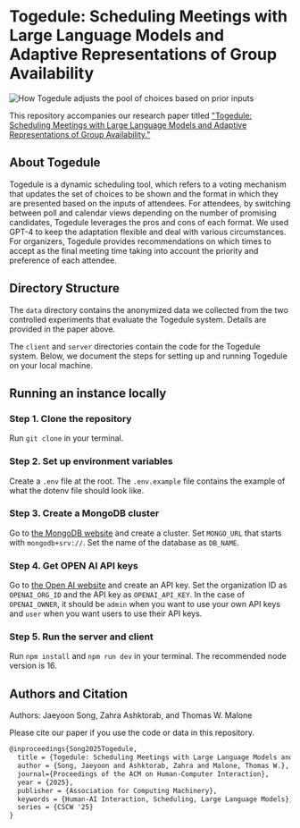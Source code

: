 # Togedule: Scheduling Meetings with Large Language Models and Adaptive Representations of Group Availability

![How Togedule adjusts the pool of choices based on prior inputs](https://github.com/jyoonsong/togedule/assets/17509651/13515d7e-24ca-4079-8a6e-94fb2a08281f)

This repository accompanies our research paper titled ["Togedule: Scheduling Meetings with Large Language Models and Adaptive Representations of Group Availability."]()

## About Togedule

Togedule is a dynamic scheduling tool, which refers to a voting mechanism that updates the set of choices to be shown and the format in which they are presented based on the inputs of attendees. For attendees, by switching between poll and calendar views depending on the number of promising candidates, Togedule leverages the pros and cons of each format. We used GPT-4 to keep the adaptation flexible and deal with various circumstances. For organizers, Togedule provides recommendations on which times to accept as the final meeting time taking into account the priority and preference of each attendee.

## Directory Structure

The `data` directory contains the anonymized data we collected from the two controlled experiments that evaluate the Togedule system.
Details are provided in the paper above.

The `client` and `server` directories contain the code for the Togedule system.
Below, we document the steps for setting up and running Togedule on your local machine.

## Running an instance locally

### Step 1. Clone the repository

Run `git clone` in your terminal.

### Step 2. Set up environment variables

Create a `.env` file at the root. The `.env.example` file contains the example of what the dotenv file should look like.

### Step 3. Create a MongoDB cluster

Go to [the MongoDB website](https://mongodb.com/) and create a cluster.
Set `MONGO_URL` that starts with `mongodb+srv://`. Set the name of the database as `DB_NAME`.

### Step 4. Get OPEN AI API keys

Go to [the Open AI website](https://platform.openai.com/api-keys) and create an API key.
Set the organization ID as `OPENAI_ORG_ID` and the API key as `OPENAI_API_KEY`. In the case of `OPENAI_OWNER`, it should be `admin` when you want to use your own API keys and `user` when you want users to use their API keys.

### Step 5. Run the server and client

Run `npm install` and `npm run dev` in your terminal. The recommended node version is 16.

## Authors and Citation

Authors: Jaeyoon Song, Zahra Ashktorab, and Thomas W. Malone

Please cite our paper if you use the code or data in this repository.

```latex
@inproceedings{Song2025Togedule,
  title = {Togedule: Scheduling Meetings with Large Language Models and Adaptive Representations of Group Availability},
  author = {Song, Jaeyoon and Ashktorab, Zahra and Malone, Thomas W.},
  journal={Proceedings of the ACM on Human-Computer Interaction},
  year = {2025},
  publisher = {Association for Computing Machinery},
  keywords = {Human-AI Interaction, Scheduling, Large Language Models},
  series = {CSCW '25}
}
```
